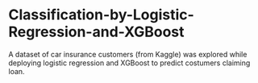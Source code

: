 # Classification-by-Logistic-Regression-and-XGBoost
A dataset of car insurance customers (from Kaggle) was explored while deploying logistic regression and XGBoost to predict costumers claiming loan.
